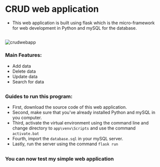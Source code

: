 # CRUD web application 
- This web application is built using flask which is the micro-framework for web development in Python and mySQL for the database.
##   
![crudwebapp](https://user-images.githubusercontent.com/60516646/98458600-6fa48f80-21cd-11eb-8926-17b7756b8cb2.png)
### Main Features:
- Add data
- Delete data
- Update data
- Search for data
##   
### Guides to run this program:
- First, download the source code of this web application.
- Second, make sure that you've already installed Python and mySQL in you computer.
- Third, activate the virtual environment using the command line and change directory to `app\venv\Scripts` and use the command `activate.bat`
- Fourth, import the `database.sql` in your mySQL server.
- Lastly, run the server using the command `flask run`
##  
### You can now test my simple web application 
